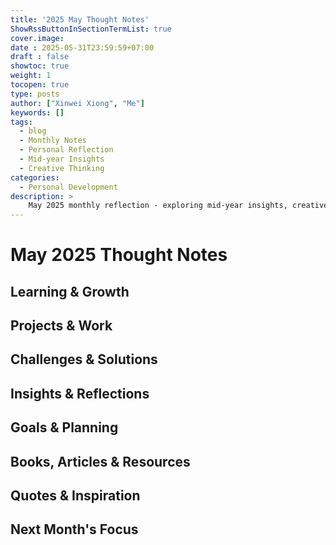 ```yaml
---
title: '2025 May Thought Notes'
ShowRssButtonInSectionTermList: true
cover.image:
date : 2025-05-31T23:59:59+07:00
draft : false
showtoc: true
weight: 1
tocopen: true
type: posts
author: ["Xinwei Xiong", "Me"]
keywords: []
tags:
  - blog
  - Monthly Notes
  - Personal Reflection
  - Mid-year Insights
  - Creative Thinking
categories:
  - Personal Development
description: >
    May 2025 monthly reflection - exploring mid-year insights, creative breakthroughs, and the evolving landscape of personal and professional growth.
---
```


# May 2025 Thought Notes

## Learning & Growth
<!-- Record your learnings, skills development, and personal growth during May -->

## Projects & Work
<!-- Document work progress, project milestones, and professional achievements -->

## Challenges & Solutions
<!-- Note down challenges faced and how you solved them -->

## Insights & Reflections
<!-- Share insights, observations, and deeper reflections -->

## Goals & Planning
<!-- Document goals set and progress towards them -->

## Books, Articles & Resources
<!-- List valuable resources you've consumed -->

## Quotes & Inspiration
<!-- Memorable quotes or sources of inspiration -->

## Next Month's Focus
<!-- What you plan to focus on in June -->